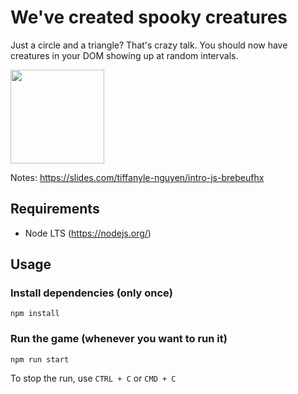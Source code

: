 # We've created spooky creatures
Just a circle and a triangle? That's crazy talk. You should now have creatures in your DOM showing up at random intervals.

<img src="https://github.com/sirMerr/spaceship-game/blob/master/src/static/Creature.svg" width=150/>

Notes: https://slides.com/tiffanyle-nguyen/intro-js-brebeufhx

## Requirements
- Node LTS (https://nodejs.org/)

## Usage
### Install dependencies (only once)
```
npm install
```

### Run the game (whenever you want to run it)
```
npm run start
```
To stop the run, use `CTRL + C` or `CMD + C`


